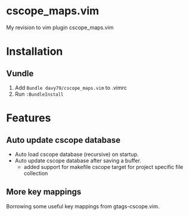 cscope_maps.vim
===============

My revision to vim plugin cscope_maps.vim

# Installation

## Vundle

1. Add `Bundle davy79/cscope_maps.vim` to .vimrc
2. Run `:BundleInstall`

# Features

## Auto update cscope database

- Auto load cscope database (recursive) on startup.
- Auto update cscope database after saving a buffer.
  - added support for makefile cscope target for project specific file collection

## More key mappings

Borrowing some useful key mappings from gtags-cscope.vim.

